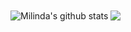 <img max-width="155" align="center" src="https://github-readme-stats.vercel.app/api?username=MilindaRanawaka&show_icons=true&include_all_commits=true&theme=radical&hide=issues,stars" alt="Milinda's github stats" />

<img max-width="155" align="center" src="https://github-readme-stats.vercel.app/api/top-langs/?username=MilindaRanawaka&layout=compact&theme=radical" />